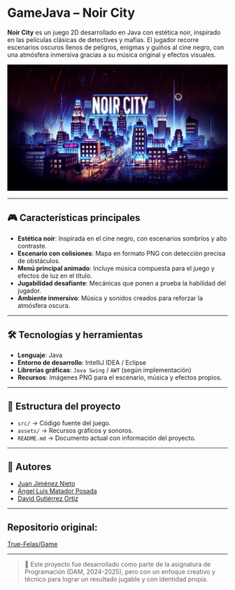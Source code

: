 # GameJava – Noir City

**Noir City** es un juego 2D desarrollado en Java con estética noir, inspirado en las películas clásicas de detectives y mafias. El jugador recorre escenarios oscuros llenos de peligros, enigmas y guiños al cine negro, con una atmósfera inmersiva gracias a su música original y efectos visuales.

![Portada del juego](src/resources/cinematicas/imagen2OB.png)

---

## 🎮 Características principales
- **Estética noir**: Inspirada en el cine negro, con escenarios sombríos y alto contraste.
- **Escenario con colisiones**: Mapa en formato PNG con detección precisa de obstáculos.
- **Menú principal animado**: Incluye música compuesta para el juego y efectos de luz en el título.
- **Jugabilidad desafiante**: Mecánicas que ponen a prueba la habilidad del jugador.
- **Ambiente inmersivo**: Música y sonidos creados para reforzar la atmósfera oscura.

---

## 🛠️ Tecnologías y herramientas
- **Lenguaje**: Java  
- **Entorno de desarrollo**: IntelliJ IDEA / Eclipse  
- **Librerías gráficas**: `Java Swing` / `AWT` (según implementación)  
- **Recursos**: Imágenes PNG para el escenario, música y efectos propios.

---

## 📂 Estructura del proyecto
- `src/` → Código fuente del juego.  
- `assets/` → Recursos gráficos y sonoros.  
- `README.md` → Documento actual con información del proyecto.  

---

## 🚀 Autores

- [Juan Jiménez Nieto](https://github.com/True-Felas/Game)
- [Ángel Luis Matador Posada](https://github.com/Luis-matador)
- [David Gutiérrez Ortiz](https://github.com/DavidLazaro08)

---

## Repositorio original:
[True-Felas/Game](https://github.com/True-Felas/Game)

---
> 📌 Este proyecto fue desarrollado como parte de la asignatura de Programación (DAM, 2024-2025), pero con un enfoque creativo y técnico para lograr un resultado jugable y con identidad propia.
